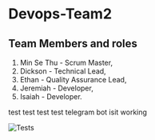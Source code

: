 # Devops-Team2
## Team Members and roles
1. Min Se Thu - Scrum Master,
2. Dickson - Technical Lead,
3. Ethan - Quality Assurance Lead,
4. Jeremiah - Developer,
5. Isaiah - Developer.

test test test test telegram bot isit working

![Tests](https://github.com/MST619/Devops-Team2/actions/workflows/CI.yml/badge.svg)
